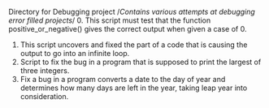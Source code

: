 Directory for Debugging project
/*Contains various attempts at debugging error filled projects*/
0. This script must test that the function positive_or_negative() gives the correct output when given a case of 0.
1. This script uncovers and fixed the part of a code that is causing the output to go into an infinite loop.
2. Script to fix the bug in a program that is supposed to print the largest of three integers.
3. Fix a bug in a program converts a date to the day of year and determines how many days are left in the year, taking leap year into consideration.

